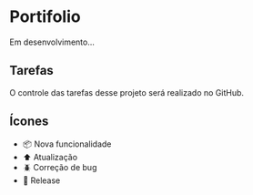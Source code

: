 # Portifolio
Em desenvolvimento...

## Tarefas

O controle das tarefas desse projeto será realizado no GitHub.


## Ícones

- :package: Nova funcionalidade
- :arrow_up: Atualização
- :beetle: Correção de bug
- :checkered_flag: Release